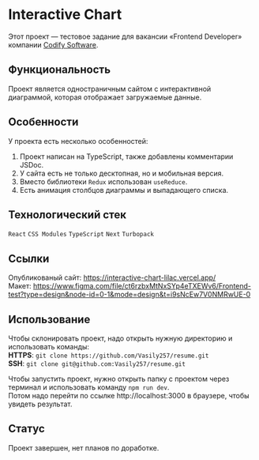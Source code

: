 # Interactive Chart
Этот проект — тестовое задание для вакансии «Frontend Developer» компании [Codify Software](https://codify.software/).

## Функциональность
Проект является одностраничным сайтом с интерактивной диаграммой, которая отображает загружаемые данные.

## Особенности
У проекта есть несколько особенностей:
1. Проект написан на TypeScript, также добавлены комментарии JSDoc.
2. У сайта есть не только десктопная, но и мобильная версия.
3. Вместо библиотеки `Redux` использован `useReduce`.
4. Есть анимация столбцов диаграммы и выпадающего списка.

## Технологический стек
`React` `CSS Modules` `TypeScript` `Next` `Turbopack`

## Ссылки
Опубликованый сайт: https://interactive-chart-lilac.vercel.app/  
Макет: https://www.figma.com/file/ct6rzbxMtNxSYp4eTXEWv6/Frontend-test?type=design&node-id=0-1&mode=design&t=i9sNcEw7V0NMRwUE-0

## Использование
Чтобы склонировать проект, надо открыть нужную директорию и использовать команды:  
**HTTPS**: `git clone https://github.com/Vasily257/resume.git`  
**SSH**: `git clone git@github.com:Vasily257/resume.git`

Чтобы запустить проект, нужно открыть папку с проектом через терминал и использовать команду `npm run dev`.    
Потом надо перейти по ссылке http://localhost:3000 в браузере, чтобы увидеть результат.

## Статус
Проект завершен, нет планов по доработке.
